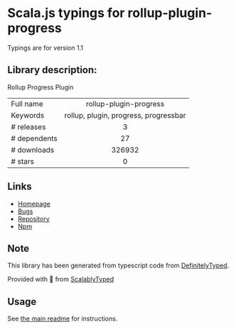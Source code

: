 
# Scala.js typings for rollup-plugin-progress

Typings are for version 1.1

## Library description:
Rollup Progress Plugin

|                    |                 |
| ------------------ | :-------------: |
| Full name          | rollup-plugin-progress |
| Keywords           | rollup, plugin, progress, progressbar |
| # releases         | 3 |
| # dependents       | 27 |
| # downloads        | 326932 |
| # stars            | 0 |

## Links
- [Homepage](https://github.com/jkuri/rollup-plugin-progress#readme)
- [Bugs](https://github.com/jkuri/rollup-plugin-progress/issues)
- [Repository](https://github.com/jkuri/rollup-plugin-progress)
- [Npm](https://www.npmjs.com/package/rollup-plugin-progress)
    


## Note
This library has been generated from typescript code from [DefinitelyTyped](https://definitelytyped.org).

Provided with :purple_heart: from [ScalablyTyped](https://github.com/oyvindberg/ScalablyTyped)

## Usage
See [the main readme](../../readme.md) for instructions.



